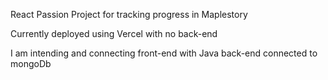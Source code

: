 React Passion Project for tracking progress in Maplestory

Currently deployed using Vercel with no back-end

I am intending and connecting front-end with Java back-end connected to mongoDb
